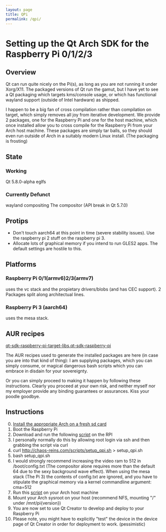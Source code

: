 ```yaml
---
layout: page
title: QPi
permalink: /qpi/
---
```


# Setting up the Qt Arch SDK for the Raspberry Pi 0/1/2/3

## Overview

Qt can run quite nicely on the Pi(s), as long as you are not running it under Xorg/X11. The packaged versions of Qt run the gamut, but I have yet to see a Qt packaging which targets kms/console usage, or which has functional wayland support (outside of Intel hardware) as shipped.

I happen to be a big fan of cross compilation rather than compilation on target, which simply removes all joy from iterative development. We provide 2 packages, one for the Raspberry Pi and one for the host machine, which once installed allow you to cross compile for the Raspberry Pi from your Arch host machine. These packages are simply tar balls, so they should even run outside of Arch in a suitably modern Linux install. (The packaging is frosting)

## State

### Working

Qt 5.8.0-alpha
eglfs

### Currently Defunct

wayland compositing
The compositor (API break in Qt 5.7.0)

## Protips

* Don't touch aarch64 at this point in time (severe stability issues). Use the raspberry pi 2 stuff on the raspberry pi 3.
* Allocate lots of graphical memory if you intend to run GLES2 apps. The default settings are hostile to this.

## Platforms

### Raspberry Pi 0/1(armv6)2/3(armv7)

uses the vc stack and the propietary drivers/blobs (and has CEC support). 2 Packages split along architectual lines.

### Raspberry Pi 3 (aarch64)

uses the mesa stack.

## AUR recipes
[qt-sdk-raspberry-pi-target-libs,qt-sdk-raspberry-pi](https://aur.archlinux.org/cgit/aur.git/tree/PKGBUILD?h=qt-sdk-raspberry-pi)

The AUR recipes used to generate the installed packages are here (in case you are into that kind of thing):
I am supplying packages, which you can simply consume, or magical dangerous bash scripts which you can embrace in disdain for your sovereignty.

Or you can simply proceed to making it happen by following these instructions. Clearly you proceed at your own risk, and neither myself nor my employer provide any binding guarantees or assurances. Kiss your poodle goodbye.

## Instructions

0. [Install the appropriate Arch on a fresh sd card](https://archlinuxarm.org/platforms/armv7/broadcom/raspberry-pi-2)
1. Boot the Raspberry Pi
2. Download and run the following [script](http://chaos-reins.com/scripts/setup_qpi.sh) on the RPI
3. I personally normally do this by allowing root login via ssh and then grabbing the script via curl
4. curl http://chaos-reins.com/scripts/setup_qpi.sh > setup_qpi.sh
5. bash setup_qpi.sh
6. I would strongly recommend increasing the video ram to 512 in /boot/config.txt (The compositor alone requires more than the default 64 due to the sexy background wave effect). When using the mesa stack (The Pi 3) the contents of config.txt are ignored, and you have to stipulate the graphical memory via a kernel commandline argument: cma=512
7. Run this [script](http://chaos-reins.com/scripts/setup_qpi_host.sh) on your Arch host machine
8. Mount your Arch sysroot on your host (recommend NFS, mounting "/" under /mnt/pi{version})
9. You are now set to use Qt Creator to develop and deploy to your Raspberry Pi
10. Please note, you might have to explicitly "test" the device in the device page of Qt Creator in order for deployment to work. (pessimistic)
